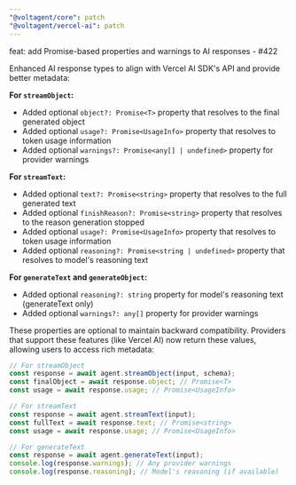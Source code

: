 ```yaml
---
"@voltagent/core": patch
"@voltagent/vercel-ai": patch
---
```


feat: add Promise-based properties and warnings to AI responses - #422

Enhanced AI response types to align with Vercel AI SDK's API and provide better metadata:

**For `streamObject`:**

- Added optional `object?: Promise<T>` property that resolves to the final generated object
- Added optional `usage?: Promise<UsageInfo>` property that resolves to token usage information
- Added optional `warnings?: Promise<any[] | undefined>` property for provider warnings

**For `streamText`:**

- Added optional `text?: Promise<string>` property that resolves to the full generated text
- Added optional `finishReason?: Promise<string>` property that resolves to the reason generation stopped
- Added optional `usage?: Promise<UsageInfo>` property that resolves to token usage information
- Added optional `reasoning?: Promise<string | undefined>` property that resolves to model's reasoning text

**For `generateText` and `generateObject`:**

- Added optional `reasoning?: string` property for model's reasoning text (generateText only)
- Added optional `warnings?: any[]` property for provider warnings

These properties are optional to maintain backward compatibility. Providers that support these features (like Vercel AI) now return these values, allowing users to access rich metadata:

```typescript
// For streamObject
const response = await agent.streamObject(input, schema);
const finalObject = await response.object; // Promise<T>
const usage = await response.usage; // Promise<UsageInfo>

// For streamText
const response = await agent.streamText(input);
const fullText = await response.text; // Promise<string>
const usage = await response.usage; // Promise<UsageInfo>

// For generateText
const response = await agent.generateText(input);
console.log(response.warnings); // Any provider warnings
console.log(response.reasoning); // Model's reasoning (if available)
```
